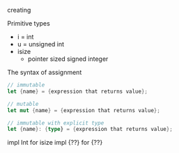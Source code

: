 creating

Primitive types

- i = int
- u = unsigned int
- isize
    - pointer sized signed integer

The syntax of assignment

```rust
// immutable
let {name} = {expression that returns value};

// mutable
let mut {name} = {expression that returns value};

// immutable with explicit type
let {name}: {type} = {expression that returns value};

```

impl Int for isize impl {??} for {??}
